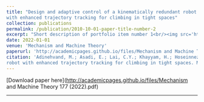 ```yaml
---
title: "Design and adaptive control of a kinematically redundant robot
with enhanced trajectory tracking for climbing in tight spaces"
collection: publications
permalink: /publication/2010-10-01-paper-title-number-2
excerpt: "Short description of portfolio item number 1<br/><img src='http://academicpages.github.io/image/Pictobot'>"
date: 2022-01-01
venue: 'Mechanism and Machine Theory'
paperurl: 'http://academicpages.github.io/files/Mechanism and Machine Theory 177 (2022).pdf' 
citation: 'Adinehvand, M.; Asadi, E.; Lai, C.Y.; Khayyam, H.; Hoseinnezhad, R. Design and adaptive control of a kinematically redundant
robot with enhanced trajectory tracking for climbing in tight spaces. Mech. Mach. Theory 2022, 177, 104994 .'
---
```



[Download paper here](http://academicpages.github.io/files/Mechanism and Machine Theory 177 (2022).pdf)



---






